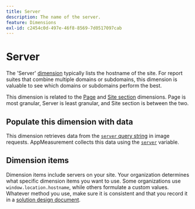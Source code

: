 ```yaml
---
title: Server
description: The name of the server.
feature: Dimensions
exl-id: c2454c0d-497e-46f8-8569-7d0517097cab
---
```

# Server

The 'Server' [dimension](overview.md) typically lists the hostname of the site. For report suites that combine multiple domains or subdomains, this dimension is valuable to see which domains or subdomains perform the best.

This dimension is related to the [Page](page.md) and [Site section](site-section.md) dimensions. Page is most granular, Server is least granular, and Site section is between the two.

## Populate this dimension with data

This dimension retrieves data from the [`server` query string](/help/implement/validate/query-parameters.md) in image requests. AppMeasurement collects this data using the [`server`](/help/implement/vars/page-vars/server.md) variable.

## Dimension items

Dimension items include servers on your site. Your organization determines what specific dimension items you want to use. Some organizations use `window.location.hostname`, while others formulate a custom values. Whatever method you use, make sure it is consistent and that you record it in a [solution design document](/help/implement/prepare/solution-design.md).
